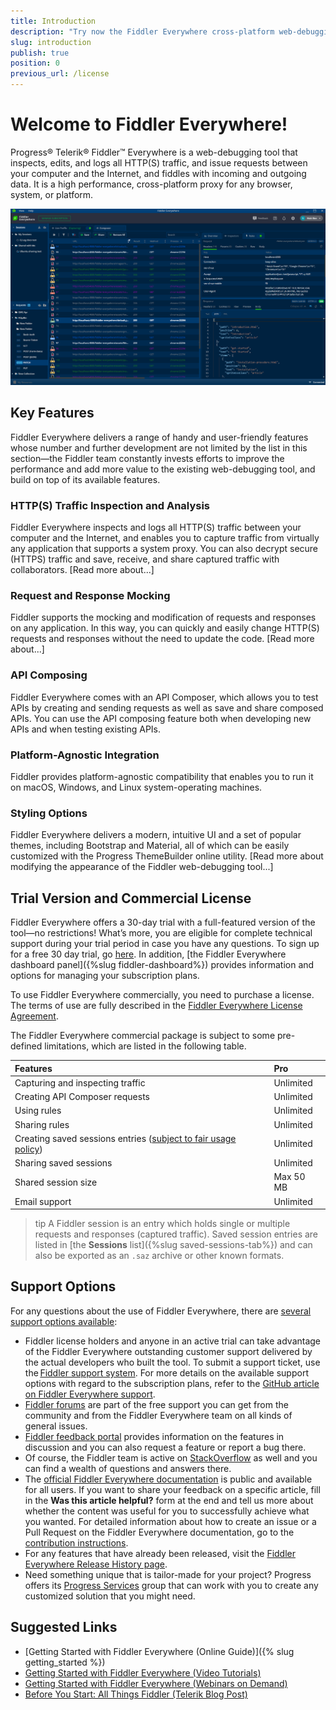 ```yaml
---
title: Introduction
description: "Try now the Fiddler Everywhere cross-platform web-debugging proxy and use it for any browser, system or platform to ensure high performance of your processes."
slug: introduction
publish: true
position: 0
previous_url: /license
---
```


# Welcome to Fiddler Everywhere!

Progress® Telerik® Fiddler™ Everywhere is a web-debugging tool that inspects, edits, and logs all HTTP(S) traffic, and issue requests between your computer and the Internet, and fiddles with incoming and outgoing data. It is a high performance, cross-platform proxy for any browser, system, or platform.

![Fiddler Everywhere main screen](./images/menu/fiddler-main-screen.png)

## Key Features

Fiddler Everywhere delivers a range of handy and user-friendly features whose number and further development are not limited by the list in this section&mdash;the Fiddler team constantly invests efforts to improve the performance and add more value to the existing web-debugging tool, and build on top of its available features.

### HTTP(S) Traffic Inspection and Analysis

Fiddler Everywhere inspects and logs all HTTP(S) traffic between your computer and the Internet, and enables you to capture traffic from virtually any application that supports a system proxy. You can also decrypt secure (HTTPS) traffic and save, receive, and share captured traffic with collaborators. [Read more about...]

### Request and Response Mocking

Fiddler supports the mocking and modification of requests and responses on any application. In this way, you can quickly and easily change HTTP(S) requests and responses without the need to update the code. [Read more about...]

### API Composing

Fiddler Everywhere comes with an API Composer, which allows you to test APIs by creating and sending requests as well as save and share composed APIs. You can use the API composing feature both when developing new APIs and when testing existing APIs.

### Platform-Agnostic Integration

Fiddler provides platform-agnostic compatibility that enables you to run it on macOS, Windows, and Linux system-operating machines.

### Styling Options

Fiddler Everywhere delivers a modern, intuitive UI and a set of popular themes, including Bootstrap and Material, all of which can be easily customized with the Progress ThemeBuilder online utility. [Read more about modifying the appearance of the Fiddler web-debugging tool...]

## Trial Version and Commercial License

Fiddler Everywhere offers a 30-day trial with a full-featured version of the tool&mdash;no restrictions! What’s more, you are eligible for complete technical support during your trial period in case you have any questions. To sign up for a free 30 day trial, go [here](https://www.telerik.com/download/fiddler-everywhere). In addition, [the Fiddler Everywhere dashboard panel]({%slug fiddler-dashboard%}) provides information and options for managing your subscription plans.

To use Fiddler Everywhere commercially, you need to purchase a license. The terms of use are fully described in the [Fiddler Everywhere License Agreement](https://www.telerik.com/purchase/license-agreement/fiddler-everywhere).

The Fiddler Everywhere commercial package is subject to some pre-defined limitations, which are listed in the following table.  

|Features |Pro
|:---     |:---
| Capturing and inspecting traffic  |Unlimited
| Creating API Composer requests    |Unlimited
| Using rules                       |Unlimited
| Sharing  rules                    |Unlimited
| Creating saved sessions entries ([subject to fair usage policy](https://github.com/telerik/fiddler-everywhere-docs/blob/master/support.md#what-is-the-fair-usage-policy)) |Unlimited
| Sharing saved sessions            |Unlimited
| Shared session size               |Max 50 MB
| Email support                     |Unlimited

>tip A Fiddler session is an entry which holds single or multiple requests and responses (captured traffic). Saved session entries are listed in [the **Sessions** list]({%slug saved-sessions-tab%}) and can also be exported as an `.saz` archive or other known formats.

## Support Options

For any questions about the use of Fiddler Everywhere, there are [several support options available](https://www.telerik.com/support/fiddler-everywhere):

* Fiddler license holders and anyone in an active trial can take advantage of the Fiddler Everywhere outstanding customer support delivered by the actual developers who built the tool. To submit a support ticket, use the [Fiddler support system](https://www.telerik.com/account/support-tickets). For more details on the available support options with regard to the subscription plans, refer to the [GitHub article on Fiddler Everywhere support](https://github.com/telerik/fiddler-everywhere-docs/blob/master/support.md).  
* [Fiddler forums](https://www.telerik.com/forums/fiddler) are part of the free support you can get from the community and from the Fiddler Everywhere team on all kinds of general issues.
* [Fiddler feedback portal](https://feedback.telerik.com/fiddler-everywhere) provides information on the features in discussion and you can also request a feature or report a bug there.
* Of course, the Fiddler team is active on [StackOverflow](https://stackoverflow.com/questions/tagged/fiddler) as well and you can find a wealth of questions and answers there.
* The [official Fiddler Everywhere documentation](https://docs.telerik.com/fiddler-everywhere/introduction?_ga=2.206480400.2086505781.1591948423-772467175.1590489532) is public and available for all users. If you want to share your feedback on a specific article, fill in the **Was this article helpful?** form at the end and tell us more about whether the content was useful for you to successfully achieve what you wanted. For detailed information about how to create an issue or a Pull Request on the Fiddler Everywhere documentation, go to the [contribution instructions](https://github.com/telerik/fiddler-everywhere-docs#contributing).
* For any features that have already been released, visit the [Fiddler Everywhere Release History page](https://www.telerik.com/support/whats-new/fiddler-everywhere/release-history).
* Need something unique that is tailor-made for your project? Progress offers its [Progress Services](https://www.progress.com/services) group that can work with you to create any customized solution that you might need.



## Suggested Links

* [Getting Started with Fiddler Everywhere (Online Guide)]({% slug getting_started %})
* [Getting Started with Fiddler Everywhere (Video Tutorials)](https://www.telerik.com/videos/fiddler/tag/fiddler-everywhere)
* [Getting Started with Fiddler Everywhere (Webinars on Demand)](https://www.telerik.com/webinars/fiddler-everywhere)
* [Before You Start: All Things Fiddler (Telerik Blog Post)](https://www.telerik.com/blogs/fiddler)

